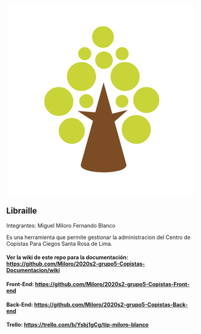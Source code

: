 <p align="center">
  <img src="imagenes/logo_copistas1.png" />
</p>

## Libraille 

Integrantes: 
 Miguel Miloro
 Fernando Blanco

Es una herramienta que permite gestionar la administracion del Centro de Copistas Para Ciegos
Santa Rosa de Lima.


 ####  Ver la wiki de este repo para la documentación: https://github.com/Miloro/2020s2-grupo5-Copistas-Documentacion/wiki
 ####  Front-End: https://github.com/Miloro/2020s2-grupo5-Copistas-Front-end
 ####  Back-End: https://github.com/Miloro/2020s2-grupo5-Copistas-Back-end
 ####  Trello: https://trello.com/b/Ysbj1gCg/tip-miloro-blanco      
